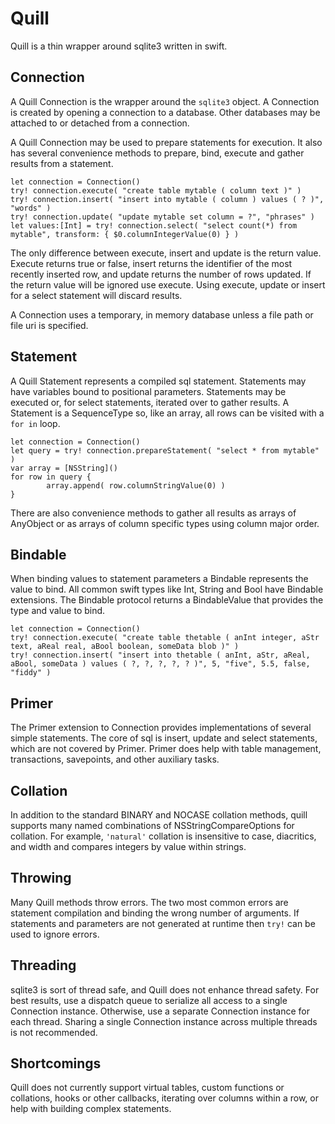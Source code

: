 # Quill
Quill is a thin wrapper around sqlite3 written in swift.

## Connection
A Quill Connection is the wrapper around the `sqlite3` object.  A Connection is created by opening a connection to a database.  Other databases may be attached to or detached from a connection.

A Quill Connection may be used to prepare statements for execution.  It also has several convenience methods to prepare, bind, execute and gather results from a statement.

```
let connection = Connection()
try! connection.execute( "create table mytable ( column text )" )
try! connection.insert( "insert into mytable ( column ) values ( ? )", "words" )
try! connection.update( "update mytable set column = ?", "phrases" )
let values:[Int] = try! connection.select( "select count(*) from mytable", transform: { $0.columnIntegerValue(0) } )
```

The only difference between execute, insert and update is the return value.  Execute returns true or false, insert returns the identifier of the most recently inserted row, and update returns the number of rows updated.  If the return value will be ignored use execute.  Using execute, update or insert for a select statement will discard results.

A Connection uses a temporary, in memory database unless a file path or file uri is specified.

## Statement
A Quill Statement represents a compiled sql statement.  Statements may have variables bound to positional parameters.  Statements may be executed or, for select statements, iterated over to gather results.  A Statement is a SequenceType so, like an array, all rows can be visited with a `for in` loop.

```
let connection = Connection()
let query = try! connection.prepareStatement( "select * from mytable" )
var array = [NSString]()
for row in query {
		array.append( row.columnStringValue(0) )
}
```

There are also convenience methods to gather all results as arrays of AnyObject or as arrays of column specific types using column major order.

## Bindable
When binding values to statement parameters a Bindable represents the value to bind.  All common swift types like Int, String and Bool have Bindable extensions.  The Bindable protocol returns a BindableValue that provides the type and value to bind.

```
let connection = Connection()
try! connection.execute( "create table thetable ( anInt integer, aStr text, aReal real, aBool boolean, someData blob )" )
try! connection.insert( "insert into thetable ( anInt, aStr, aReal, aBool, someData ) values ( ?, ?, ?, ?, ? )", 5, "five", 5.5, false, "fiddy" )
```

## Primer
The Primer extension to Connection provides implementations of several simple statements.  The core of sql is insert, update and select statements, which are not covered by Primer.  Primer does help with table management, transactions, savepoints, and other auxiliary tasks.

## Collation
In addition to the standard BINARY and NOCASE collation methods, quill supports many named combinations of NSStringCompareOptions for collation.  For example, `'natural'` collation is insensitive to case, diacritics, and width and compares integers by value within strings.

## Throwing
Many Quill methods throw errors.  The two most common errors are statement compilation and binding the wrong number of arguments.  If statements and parameters are not generated at runtime then `try!` can be used to ignore errors.

## Threading
sqlite3 is sort of thread safe, and Quill does not enhance thread safety.  For best results, use a dispatch queue to serialize all access to a single Connection instance.  Otherwise, use a separate Connection instance for each thread.  Sharing a single Connection instance across multiple threads is not recommended.

## Shortcomings
Quill does not currently support virtual tables, custom functions or collations, hooks or other callbacks, iterating over columns within a row, or help with building complex statements.


